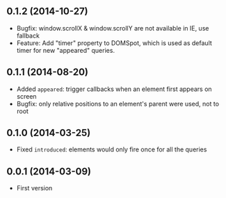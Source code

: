 ## 0.1.2 (2014-10-27)

* Bugfix: window.scrollX & window.scrollY are not available in IE, use fallback
* Feature: Add "timer" property to DOMSpot, which is used as default timer for
  new "appeared" queries.

## 0.1.1 (2014-08-20)

* Added `appeared`: trigger callbacks when an element first appears on screen
* Bugfix: only relative positions to an element's parent were used, not to root

## 0.1.0 (2014-03-25)

* Fixed `introduced`: elements would only fire once for all the queries

## 0.0.1 (2014-03-09)

* First version